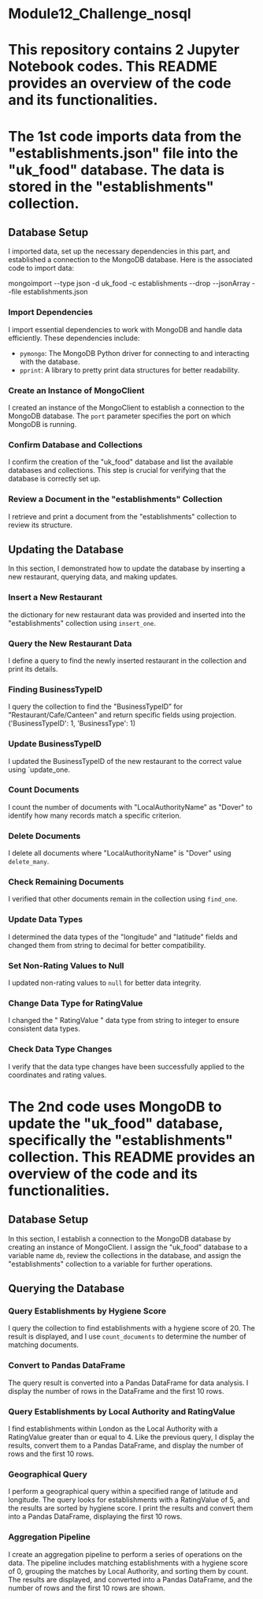 # Module12_Challenge_nosql

# This repository contains 2 Jupyter Notebook codes. This README provides an overview of the code and its functionalities.


# The 1st code imports data from the "establishments.json" file into the "uk_food" database. The data is stored in the "establishments" collection. 


## Database Setup

I imported data, set up the necessary dependencies in this part, and established a connection to the MongoDB database. Here is the associated code to import data:

mongoimport --type json -d uk_food -c establishments --drop --jsonArray --file establishments.json

### Import Dependencies

I import essential dependencies to work with MongoDB and handle data efficiently. These dependencies include:
- `pymongo`: The MongoDB Python driver for connecting to and interacting with the database.
- `pprint`: A library to pretty print data structures for better readability.

### Create an Instance of MongoClient

I created an instance of the MongoClient to establish a connection to the MongoDB database. The `port` parameter specifies the port on which MongoDB is running.

### Confirm Database and Collections

I confirm the creation of the "uk_food" database and list the available databases and collections. This step is crucial for verifying that the database is correctly set up.

### Review a Document in the "establishments" Collection

I retrieve and print a document from the "establishments" collection to review its structure.

## Updating the Database

In this section, I demonstrated how to update the database by inserting a new restaurant, querying data, and making updates.

### Insert a New Restaurant

the dictionary for new restaurant data was provided and inserted into the "establishments" collection using `insert_one`.

### Query the New Restaurant Data

I define a query to find the newly inserted restaurant in the collection and print its details.

### Finding BusinessTypeID

I query the collection to find the "BusinessTypeID" for "Restaurant/Cafe/Canteen" and return specific fields using projection.('BusinessTypeID': 1, 'BusinessType': 1)

### Update BusinessTypeID

I updated the BusinessTypeID of the new restaurant to the correct value using `update_one.

### Count Documents

I count the number of documents with "LocalAuthorityName" as "Dover" to identify how many records match a specific criterion.

### Delete Documents

I delete all documents where "LocalAuthorityName" is "Dover" using `delete_many`.

### Check Remaining Documents

I verified that other documents remain in the collection using `find_one`.

### Update Data Types

I determined the data types of the "longitude" and "latitude" fields and changed them from string to decimal for better compatibility.

### Set Non-Rating Values to Null

I updated non-rating values to `null` for better data integrity.

### Change Data Type for RatingValue

I changed the " RatingValue " data type from string to integer to ensure consistent data types.

### Check Data Type Changes

I verify that the data type changes have been successfully applied to the coordinates and rating values.


# The 2nd code uses MongoDB to update the "uk_food" database, specifically the "establishments" collection. This README provides an overview of the code and its functionalities.

## Database Setup

In this section, I establish a connection to the MongoDB database by creating an instance of MongoClient. I assign the "uk_food" database to a variable name `db`, review the collections in the database, and assign the "establishments" collection to a variable for further operations.

## Querying the Database

### Query Establishments by Hygiene Score

I query the collection to find establishments with a hygiene score of 20. The result is displayed, and I use `count_documents` to determine the number of matching documents.

### Convert to Pandas DataFrame

The query result is converted into a Pandas DataFrame for data analysis. I display the number of rows in the DataFrame and the first 10 rows.

### Query Establishments by Local Authority and RatingValue

I find establishments within London as the Local Authority with a RatingValue greater than or equal to 4. Like the previous query, I display the results, convert them to a Pandas DataFrame, and display the number of rows and the first 10 rows.

### Geographical Query

I perform a geographical query within a specified range of latitude and longitude. The query looks for establishments with a RatingValue of 5, and the results are sorted by hygiene score. I print the results and convert them into a Pandas DataFrame, displaying the first 10 rows.

### Aggregation Pipeline

I create an aggregation pipeline to perform a series of operations on the data. The pipeline includes matching establishments with a hygiene score of 0, grouping the matches by Local Authority, and sorting them by count. The results are displayed, and converted into a Pandas DataFrame, and the number of rows and the first 10 rows are shown.

